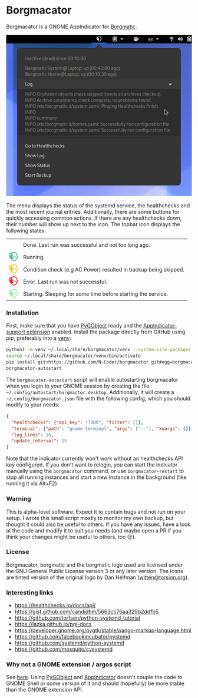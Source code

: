 #  Borgmacator

Borgmacator is a GNOME AppIndicator for [Borgmatic](https://torsion.org/borgmatic/).

<p align="center">
  <img alt="Screenshot" src="borgmacator/img/screenshot.png" />
</p>

The menu displays the status of the systemd service, the healthchecks and the most recent journal entries.
Additionally, there are some buttons for quickly accessing common actions.
If there are any healthchecks down, their number will show up next to the icon.
The topbar icon displays the following states:
<table>
  <tr><td><img height="25" alt="done" src="borgmacator/img/borgmatic-white.svg" /></td><td>Done. Last run was successful and not too long ago.</td></tr>
  <tr><td><img height="25" alt="done" src="borgmacator/img/borgmatic-green.svg" /></td><td>Running.</td></tr>
  <tr><td><img height="25" alt="done" src="borgmacator/img/borgmatic-yellow.svg" /></td><td>Condition check (e.g AC Power) resulted in backup being skipped.</td></tr>
  <tr><td><img height="25" alt="done" src="borgmacator/img/borgmatic-red.svg" /></td><td>Error. Last run was not successful.</td></tr>
  <tr><td><img height="25" alt="done" src="borgmacator/img/borgmatic-lightgreen.svg" /></td><td>Starting. Sleeping for some time before starting the service.</td></tr>
</table>

### Installation

First, make sure that you have [PyGObject](https://pygobject.readthedocs.io/en/latest/getting_started.html#getting-started) ready and the [AppIndicator-support extension](https://extensions.gnome.org/extension/615/appindicator-support/) enabled.
Install the package directly from GitHub using pip, preferably into a [venv](https://docs.python.org/3/tutorial/venv.html):
```bash
python3 -m venv ~/.local/share/borgmacator/venv --system-site-packages
source ~/.local/share/borgmacator/venv/bin/activate
pip install git+https://github.com/N-Coder/borgmacator.git#egg=borgmacator
borgmacator-autostart
```
The `borgmacator-autostart` script will enable autostarting borgmacator when you login to your GNOME session by creating the file `~/.config/autostart/borgmactor.desktop`. Additionally, it will create a `~/.config/borgmacator.json` file with the following config, which you should modify to your needs:
```json
{
  "healthchecks": {"api_key": "TODO", "filter": []},
  "terminal": {"path": "gnome-terminal", "args": ["--"], "kwargs": {}},
  "log_lines": 10,
  "update_interval": 15
}
```
Note that the indicator currently won't work without an healthchecks API key configured.
If you don't want to relogin, you can start the indicator manually using the `borgmacator` command, or use `borgmacator-restart` to stop all running instances and start a new instance in the background (like running it via Alt+F2).

### Warning

This is alpha-level software. Expect it to contain bugs and not run on your setup.
I wrote this small script mostly to monitor my own backup, but thought it could also be useful to others. 
If you have any issues, have a look at the code and modify it to suit you needs (and maybe open a PR if you think your changes might be useful to others, too :wink:).

### License
Borgmacator, borgmatic and the borgmatic logo used are licensed under the GNU General Public License version 3 or any later version.
The icons are tinted version of the original logo by Dan Helfman (witten@torsion.org).

### Interesting links
- https://healthchecks.io/docs/api/
- https://gist.github.com/candidtim/5663cc76aa329b2ddfb5
- https://github.com/torfsen/python-systemd-tutorial
- https://lazka.github.io/pgi-docs
- https://developer.gnome.org/pygtk/stable/pango-markup-language.html
- https://github.com/facebookincubator/pystemd
- https://github.com/systemd/python-systemd
- https://github.com/mosquito/cysystemd

### Why not a GNOME extension / argos script
See [here](https://github.com/p-e-w/argos/issues/108#issuecomment-585076628). Using [PyGObject](https://pygobject.readthedocs.io/en/latest/) and [AppIndicator](https://github.com/ubuntu/gnome-shell-extension-appindicator) doesn't couple the code to GNOME Shell or some version of it and should (hopefully) be more stable than the GNOME extension API.
